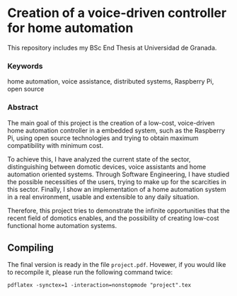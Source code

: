 # Creation of a voice-driven controller for home automation

This repository includes my BSc End Thesis at Universidad de Granada.

### Keywords
home automation, voice assistance, distributed systems, Raspberry Pi, open source

### Abstract
The main goal of this project is the creation of a low-cost, voice-driven home automation controller in a embedded system,
such as the Raspberry Pi, using open source technologies and trying to obtain maximum compatibility with minimum cost.

To achieve this, I have analyzed the current state of the sector, distinguishing between domotic devices, voice assistants 
and home automation oriented systems. Through Software Engineering, I have studied the possible necessities of the users,
trying to make up for the scarcities in this sector. Finally, I show an implementation of a home automation system in a real
environment, usable and extensible to any daily situation.

Therefore, this project tries to demonstrate the infinite opportunities that the recent field of domotics enables, 
and the possibility of creating low-cost functional home automation systems.

## Compiling
The final version is ready in the file `project.pdf`. Hovewer, if you would like to recompile it, please run 
the following command twice:

`pdflatex -synctex=1 -interaction=nonstopmode "project".tex`
